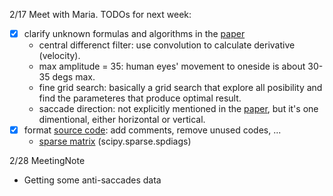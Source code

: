 2/17 Meet with Maria. TODOs for next week:

- [x] clarify unknown formulas and algorithms in the [paper](https://jov.arvojournals.org/article.aspx?articleid=2772700)
    - central differenct filter: use convolution to calculate derivative (velocity).
    - max amplitude = 35: human eyes' movement to oneside is about 30-35 degs max.
    - fine grid search: basically a grid search that explore all posibility and find the parameteres that produce optimal result.
    - saccade direction: not explicitly mentioned in the [paper](https://jov.arvojournals.org/article.aspx?articleid=2772700), but it's one dimentional, either horizontal or vertical.
- [x] format [source code](https://eeweb.engineering.nyu.edu/iselesni/eye-movement/): add comments, remove unused codes, ...
    - [sparse matrix](https://phys.libretexts.org/Bookshelves/Mathematical_Physics_and_Pedagogy/Computational_Physics_(Chong)/08%3A_Sparse_Matrices/8.02%3A_Sparse_Matrix_Formats#:~:text=in%20array%20format!-,8.2.2%20Diagonal%20Storage%20(DIA),-The%20Diagonal%20Storage) (scipy.sparse.spdiags)

2/28 MeetingNote
- Getting some anti-saccades data
